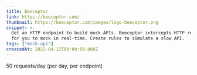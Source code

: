 ```yaml
---
title: Beeceptor
link: https://beeceptor.com/
thumbnail: https://beeceptor.com/images/logo-beeceptor.png
snippet: >-
  Get an HTTP endpoint to build mock APIs. Beeceptor intercepts HTTP requests
  for you to mock in real-time. Create rules to simulate a slow API.
tags: ["mock-api"]
createdAt: 2022-04-12T00:00:00.000Z
---
```

50 requests/day
(per day, per endpoint)